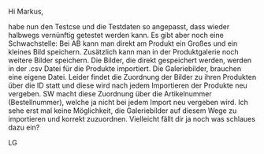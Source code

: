 Hi Markus,

habe nun den Testcse und die Testdaten so angepasst, dass wieder halbwegs vernünftig getestet werden kann. Es gibt aber noch eine Schwachstelle: Bei AB kann man direkt am Produkt ein Großes und ein kleines Bild speichern. Zusätzlich kann man in der Produktgalerie noch weitere Bilder speichern. Die Bilder, die direkt gespeichert werden, werden in der .csv Datei für die Produkte importiert. Die Galeriebilder, brauchen eine eigene Datei. Leider findet die Zuordnung der Bilder zu ihren Produkten über die ID statt und diese wird nach jedem Importieren der Produkte neu vergeben. SW macht diese Zuordnung über die Artikelnummer (Bestellnummer), welche ja nicht bei jedem Import neu vergeben wird.
Ich sehe erst mal keine Möglichkeit, die Galeriebilder auf diesem Wege zu importieren und korrekt zuzuordnen. Vielleicht fällt dir ja noch was schlaues dazu ein?

LG